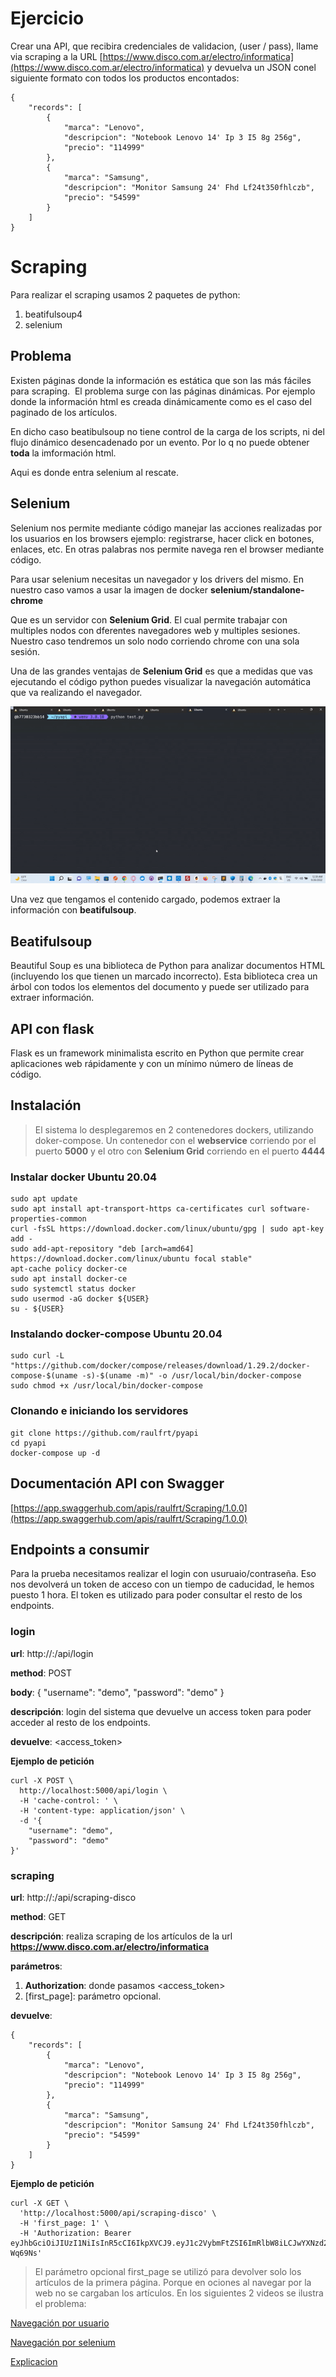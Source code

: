 # Ejercicio

Crear una API, que recibira credenciales de validacion, (user / pass), llame via
scraping a la URL [https://www.disco.com.ar/electro/informatica](https://www.disco.com.ar/electro/informatica) y devuelva un
JSON conel siguiente formato con todos los productos encontados:

```
{
    "records": [
        {
            "marca": "Lenovo",
            "descripcion": "Notebook Lenovo 14' Ip 3 I5 8g 256g",
            "precio": "114999"
        },
        {
            "marca": "Samsung",
            "descripcion": "Monitor Samsung 24' Fhd Lf24t350fhlczb",
            "precio": "54599"
        }
    ]
}
```

# Scraping

Para realizar el scraping usamos 2 paquetes de python:

1.  beatifulsoup4
2.  selenium

## Problema

Existen páginas donde la información es estática que son las más fáciles para scraping. 
El problema surge con las páginas dinámicas. Por ejemplo donde la información
html es creada dinámicamente como es el caso del paginado de los artículos.

En dicho caso beatibulsoup no tiene control de la carga de los scripts, ni del 
flujo dinámico desencadenado por un evento. Por lo q no puede obtener **toda**
la imformación html.

Aqui es donde entra selenium al rescate.

## Selenium

Selenium nos permite mediante código manejar las acciones realizadas por los
usuarios en los browsers ejemplo: registrarse, hacer click en botones, enlaces,
etc. En otras palabras nos permite navega ren el browser mediante código.

Para usar selenium necesitas un navegador y los drivers del mismo.
En nuestro caso vamos a usar la imagen de docker **selenium/standalone-chrome**

Que es un servidor con **Selenium Grid**. El cual permite trabajar con
multiples nodos con dferentes navegadores web y multiples sesiones.
Nuestro caso tendremos un solo nodo corriendo chrome con una sola sesión.

Una de las grandes ventajas de **Selenium Grid** es que a medidas que vas
ejecutando el código python puedes visualizar la navegación automática que va
realizando el navegador.

![Selenium-Grid](./doc/img/selenium-grid-1.gif)

Una vez que tengamos el contenido cargado, podemos extraer la información con
**beatifulsoup**.

## Beatifulsoup

Beautiful Soup es una biblioteca de Python para analizar documentos 
HTML (incluyendo los que tienen un marcado incorrecto). Esta biblioteca 
crea un árbol con todos los elementos del documento y puede ser utilizado 
para extraer información.

## API con flask
Flask es un framework minimalista escrito en Python que permite crear 
aplicaciones web rápidamente y con un mínimo número de líneas de código.

## Instalación

> El sistema lo desplegaremos en 2 contenedores dockers, utilizando
doker-compose. Un contenedor con el **webservice** corriendo por el puerto **5000** y el otro con **Selenium Grid** corriendo en el puerto **4444**

### Instalar docker Ubuntu 20.04

```
sudo apt update
sudo apt install apt-transport-https ca-certificates curl software-properties-common
curl -fsSL https://download.docker.com/linux/ubuntu/gpg | sudo apt-key add -
sudo add-apt-repository "deb [arch=amd64] https://download.docker.com/linux/ubuntu focal stable"
apt-cache policy docker-ce
sudo apt install docker-ce
sudo systemctl status docker
sudo usermod -aG docker ${USER}
su - ${USER}
```

### Instalando docker-compose Ubuntu 20.04

```
sudo curl -L "https://github.com/docker/compose/releases/download/1.29.2/docker-compose-$(uname -s)-$(uname -m)" -o /usr/local/bin/docker-compose
sudo chmod +x /usr/local/bin/docker-compose
```

### Clonando e iniciando los servidores

```
git clone https://github.com/raulfrt/pyapi
cd pyapi
docker-compose up -d
```

## Documentación API con Swagger

[https://app.swaggerhub.com/apis/raulfrt/Scraping/1.0.0](https://app.swaggerhub.com/apis/raulfrt/Scraping/1.0.0)

## Endpoints a consumir

Para la prueba necesitamos realizar el login con usuruaio/contraseña. Eso nos
devolverá un token de acceso con un tiempo de caducidad, le hemos puesto 1
hora. El token es utilizado para poder consultar el resto de los endpoints.

### login

**url**: http://<servername>:<port>/api/login

**method**: POST

**body**: {
    "username": "demo",
    "password": "demo"
}

**descripción**: login del sistema que devuelve un access token para poder acceder
al resto de los endpoints.

**devuelve**: <access_token>

**Ejemplo de petición**

```
curl -X POST \
  http://localhost:5000/api/login \
  -H 'cache-control: ' \
  -H 'content-type: application/json' \
  -d '{
	"username": "demo",
	"password": "demo"
}'
```

### scraping

**url**: http://<servername>:<port>/api/scraping-disco

**method**: GET

**descripción**: realiza scraping de los artículos de la url 
**https://www.disco.com.ar/electro/informatica**

**parámetros**:

1.  **Authorization**: donde pasamos <access_token>
2.  [first_page]: parámetro opcional.

**devuelve**:

```
{
    "records": [
        {
            "marca": "Lenovo",
            "descripcion": "Notebook Lenovo 14' Ip 3 I5 8g 256g",
            "precio": "114999"
        },
        {
            "marca": "Samsung",
            "descripcion": "Monitor Samsung 24' Fhd Lf24t350fhlczb",
            "precio": "54599"
        }
    ]
}
``` 

**Ejemplo de petición**

```
curl -X GET \
  'http://localhost:5000/api/scraping-disco' \
  -H 'first_page: 1' \
  -H 'Authorization: Bearer eyJhbGciOiJIUzI1NiIsInR5cCI6IkpXVCJ9.eyJ1c2VybmFtZSI6ImRlbW8iLCJwYXNzd29yZCI6ImRlbW8iLCJleHAiOjE2NjkzOTEyOTN9.Sc0FgUxgfQlXUmID4UGrvGTST7n0s6_AmBbw-Wq69Ns'
```

> El parámetro opcional first_page se utilizó para devolver solo los artículos
de la primera página. Porque en ociones al navegar por la web no se cargaban 
los artículos. En los siguientes 2 videos se ilustra el problema:

[Navegación por usuario](https://drive.google.com/file/d/1h5LfhwXjYRUqKdntip7JTQWsF4Vb-RNu/view?usp=sharing)

[Navegación por selenium](https://drive.google.com/file/d/1h5LfhwXjYRUqKdntip7JTQWsF4Vb-RNu/view?usp=sharing)

[Explicacion](https://drive.google.com/file/d/1qIzitqRYCkHvBcEyWWKI1iW76qwPZYt7/view?usp=sharing)





